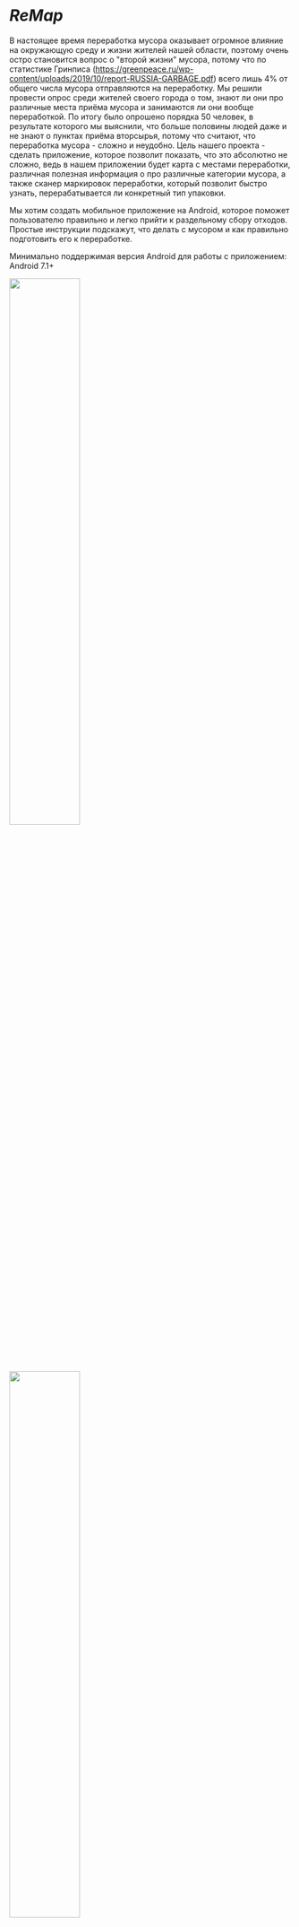 # *ReMap*

В настоящее время переработка мусора оказывает огромное влияние на окружающую среду и жизни жителей нашей области, поэтому очень остро становится вопрос о "второй жизни" мусора, потому что по статистике Гринписа (https://greenpeace.ru/wp-content/uploads/2019/10/report-RUSSIA-GARBAGE.pdf) всего лишь 4% от общего числа мусора отправляются на переработку. Мы решили провести опрос среди жителей своего города о том, знают ли они про различные места приёма мусора и занимаются ли они вообще переработкой. По итогу было опрошено порядка 50 человек, в результате которого мы выяснили, что больше половины людей даже и не знают о пунктах приёма вторсырья, потому что считают, что переработка мусора - сложно и неудобно. Цель нашего проекта - сделать приложение, которое позволит показать, что это абсолютно не сложно, ведь в нашем приложении будет карта с местами переработки, различная полезная информация о про различные категории мусора, а также сканер маркировок переработки, который позволит быстро узнать, перерабатывается ли конкретный тип упаковки.

Мы хотим создать мобильное приложение на Android, которое поможет пользователю правильно и легко прийти к раздельному сбору отходов. Простые инструкции подскажут, что делать с мусором и как правильно подготовить его к переработке.

Минимально поддержимая версия Android для работы с приложением: Android 7.1+

<img src=https://user-images.githubusercontent.com/92877083/229247257-367ab5bb-629a-4706-984f-cf03bf894128.png width="50%" height="50%">

<img src=https://user-images.githubusercontent.com/92877083/229247288-9e532a91-acc3-4e32-9342-555631ba2505.png width="50%" height="50%">

<img src=https://user-images.githubusercontent.com/92877083/229247379-13008098-98f0-47cb-8c3f-298006387f75.png width="50%" height="50%">

<img src=https://user-images.githubusercontent.com/92877083/229247345-2e058496-dfb2-4422-8dbc-7f40aa625603.png width="50%" height="50%">

<img src=https://user-images.githubusercontent.com/92877083/229247472-d089c59f-4f72-429b-9984-8ddd51b8fa06.png width="50%" height="50%">

<img src=https://user-images.githubusercontent.com/92877083/229247544-6dbfb246-384d-4878-a356-f11be6bd107c.png width="50%" height="50%">
